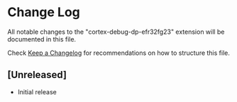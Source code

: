 # Change Log

All notable changes to the "cortex-debug-dp-efr32fg23" extension will be documented in this file.

Check [Keep a Changelog](http://keepachangelog.com/) for recommendations on how to structure this file.

## [Unreleased]

- Initial release